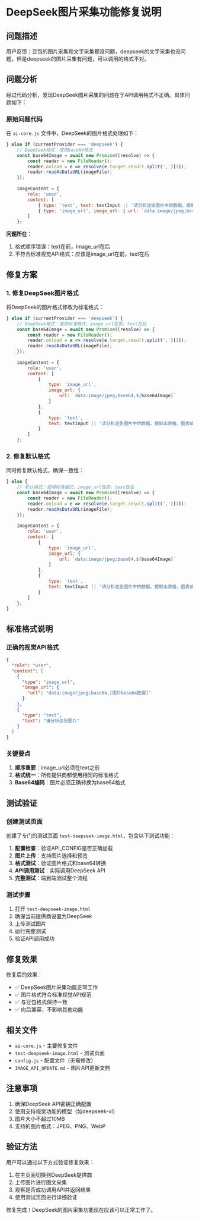 # DeepSeek图片采集功能修复说明

## 问题描述

用户反馈：豆包的图片采集和文字采集都没问题，deepseek的文字采集也没问题，但是deepseek的图片采集有问题，可以调用的格式不对。

## 问题分析

经过代码分析，发现DeepSeek图片采集的问题在于API调用格式不正确。具体问题如下：

### 原始问题代码

在 `ai-core.js` 文件中，DeepSeek的图片格式处理如下：

```javascript
} else if (currentProvider === 'deepseek') {
    // DeepSeek格式：使用base64格式
    const base64Image = await new Promise((resolve) => {
        const reader = new FileReader();
        reader.onload = e => resolve(e.target.result.split(',')[1]);
        reader.readAsDataURL(imageFile);
    });
    
    imageContent = {
        role: 'user',
        content: [
            { type: 'text', text: textInput || '请分析这张图片中的数据，提取出表格、图表或文字中的相关信息' },
            { type: 'image_url', image_url: { url: `data:image/jpeg;base64,${base64Image}` } }
        ]
    };
```

**问题所在：**
1. 格式顺序错误：text在前，image_url在后
2. 不符合标准视觉API格式：应该是image_url在前，text在后

## 修复方案

### 1. 修复DeepSeek图片格式

将DeepSeek的图片格式修改为标准格式：

```javascript
} else if (currentProvider === 'deepseek') {
    // DeepSeek格式：使用标准格式，image_url在前，text在后
    const base64Image = await new Promise((resolve) => {
        const reader = new FileReader();
        reader.onload = e => resolve(e.target.result.split(',')[1]);
        reader.readAsDataURL(imageFile);
    });
    
    imageContent = {
        role: 'user',
        content: [
            {
                type: 'image_url',
                image_url: {
                    url: `data:image/jpeg;base64,${base64Image}`
                }
            },
            {
                type: 'text',
                text: textInput || '请分析这张图片中的数据，提取出表格、图表或文字中的相关信息'
            }
        ]
    };
```

### 2. 修复默认格式

同时修复默认格式，确保一致性：

```javascript
} else {
    // 默认格式：使用标准格式，image_url在前，text在后
    const base64Image = await new Promise((resolve) => {
        const reader = new FileReader();
        reader.onload = e => resolve(e.target.result.split(',')[1]);
        reader.readAsDataURL(imageFile);
    });
    
    imageContent = {
        role: 'user',
        content: [
            {
                type: 'image_url',
                image_url: {
                    url: `data:image/jpeg;base64,${base64Image}`
                }
            },
            {
                type: 'text',
                text: textInput || '请分析这张图片中的数据，提取出表格、图表或文字中的相关信息'
            }
        ]
    };
}
```

## 标准格式说明

### 正确的视觉API格式

```json
{
  "role": "user",
  "content": [
    {
      "type": "image_url",
      "image_url": {
        "url": "data:image/jpeg;base64,[图片base64数据]"
      }
    },
    {
      "type": "text",
      "text": "请分析这张图片"
    }
  ]
}
```

### 关键要点

1. **顺序重要**：image_url必须在text之前
2. **格式统一**：所有提供商都使用相同的标准格式
3. **Base64编码**：图片必须正确转换为base64格式

## 测试验证

### 创建测试页面

创建了专门的测试页面 `test-deepseek-image.html`，包含以下测试功能：

1. **配置检查**：验证API_CONFIG是否正确加载
2. **图片上传**：支持图片选择和预览
3. **格式测试**：验证图片格式和base64转换
4. **API调用测试**：实际调用DeepSeek API
5. **完整测试**：端到端测试整个流程

### 测试步骤

1. 打开 `test-deepseek-image.html`
2. 确保当前提供商设置为DeepSeek
3. 上传测试图片
4. 运行完整测试
5. 验证API调用成功

## 修复效果

修复后的效果：

- ✅ DeepSeek图片采集功能正常工作
- ✅ 图片格式符合标准视觉API规范
- ✅ 与豆包格式保持一致
- ✅ 向后兼容，不影响其他功能

## 相关文件

- `ai-core.js` - 主要修复文件
- `test-deepseek-image.html` - 测试页面
- `config.js` - 配置文件（无需修改）
- `IMAGE_API_UPDATE.md` - 图片API更新文档

## 注意事项

1. 确保DeepSeek API密钥正确配置
2. 使用支持视觉功能的模型（如deepseek-vl）
3. 图片大小不超过10MB
4. 支持的图片格式：JPEG、PNG、WebP

## 验证方法

用户可以通过以下方式验证修复效果：

1. 在主页面切换到DeepSeek提供商
2. 上传图片进行图文采集
3. 观察是否成功调用API并返回结果
4. 使用测试页面进行详细验证

修复完成！DeepSeek的图片采集功能现在应该可以正常工作了。
